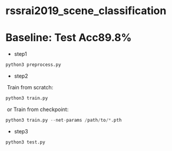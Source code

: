 # rssrai2019_scene_classification
Baseline: Test Acc89.8%
=======
- step1

```python
python3 preprocess.py
```

- step2

​		Train from scratch:

```python
python3 train.py
```

​		or Train from checkpoint:

```python
python3 train.py --net-params /path/to/*.pth
```

- step3

```python
python3 test.py
```

